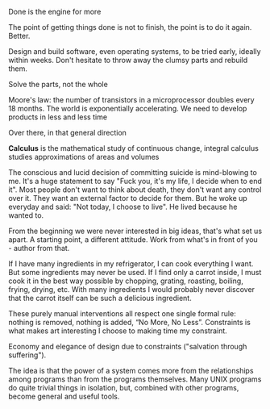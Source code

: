 Done is the engine for more

The point of getting things done is not to finish, the point is to do it again. Better.

Design and build software, even operating systems, to be tried early, ideally within weeks. Don't hesitate to throw away the clumsy parts and rebuild them.

Solve the parts, not the whole

Moore's law: the number of transistors in a microprocessor doubles every 18 months. The world is exponentially accelerating. We need to develop products in less and less time

Over there, in that general direction

**Calculus** is the mathematical study of continuous change, integral calculus studies approximations of areas and volumes

The conscious and lucid decision of committing suicide is mind-blowing to me. It's a huge statement to say "Fuck you, it's my life, I decide when to end it". Most people don't want to think about death, they don't want any control over it. They want an external factor to decide for them. But he woke up everyday and said: "Not today, I choose to live". He lived because he wanted to.

From the beginning we were never interested in big ideas, that's what set us apart. A starting point, a different attitude. Work from what's in front of you - author from that.

If I have many ingredients in my refrigerator, I can cook everything I want. But some ingredients may never be used. If I find only a carrot inside, I must cook it in the best way possible by chopping, grating, roasting, boiling, frying, drying, etc. With many ingredients I would probably never discover that the carrot itself can be such a delicious ingredient.

These purely manual interventions all respect one single formal rule: nothing is removed, nothing is added, “No More, No Less”. Constraints is what makes art interesting I choose to making time my constraint.

Economy and elegance of design due to constraints ("salvation through suffering").

The idea is that the power of a system comes more from the relationships among programs than from the programs themselves. Many UNIX programs do quite trivial things in isolation, but, combined with other programs, become general and useful tools.